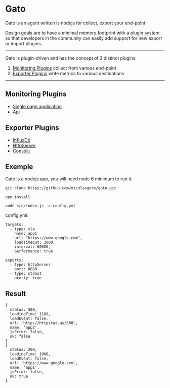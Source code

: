 Gato
===================


Gato is an agent written is nodejs for collect, export your end-point

Design goals are to have a minimal memory footprint with a plugin system so that developers in the community can easily add support for new export or import plugins.

---------------------------------
Gato is plugin-driven and has the concept of 2 distinct plugins:

1. [Monitoring Plugins](#input-plugins) collect from various end-point
4. [Exporter Plugins](#output-plugins) write metrics to various destinations

----------
## Monitoring Plugins

* [Single page application](./src/monitorings/plugins/spa)
* [Api](./src/monitorings/plugins/api)

## Exporter Plugins

* [InfluxDb](./src/exporter/plugins/influxDb)
* [HttpServer](./src/exporter/plugins/httpServer)
* [Console](./src/exporter/plugins/stdout)

Exemple
-------------
Gato is a nodejs app, you will need node 6 minimum to run it.

```
git clone https://github.com/nicolasgere/gato.git
```

```
npm install
```

```
node src/index.js -c config.yml
```

config.yml:
```
targets:
  - type: sla
	name: app1
    url: "https://www.google.com",
    loadTimeout: 3000,
    interval: 60000,
    performance: true

exports:
  - type: httpServer
    port: 8080
  - type: stdout
    pretty: true
```

Result
-----------

```
{ 
  status: 500,
  loadingTime: 1189,
  loadEvent: false,
  url: 'http://httpstat.us/500',
  name: 'app2',
  jsError: false,
  ok: false
}
{ 
  status: 200,
  loadingTime: 1966,
  loadEvent: false,
  url: 'https://www.google.com',
  name: 'app1',
  jsError: false,
  ok: true
}
  ```
